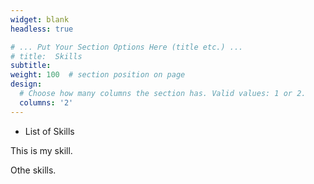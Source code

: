 ```yaml
---
widget: blank
headless: true

# ... Put Your Section Options Here (title etc.) ...
# title:  Skills
subtitle:
weight: 100  # section position on page
design:
  # Choose how many columns the section has. Valid values: 1 or 2.
  columns: '2'
---
```


* List of Skills


This is my skill. 

Othe skills.